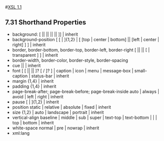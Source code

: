 #[XSL 1.1](https://www.w3.org/TR/2006/REC-xsl11-20061205/)
    
## 7.31 Shorthand Properties
 - background: 
  [<background-color> || <background-image> || <background-repeat> || <background-attachment> || <background-position> ]] | inherit
 - background-position
	[ [<percentage> | <length> ]{1,2} | [ [top | center | bottom] || [left | center | right] ] ] | inherit
 - border, border-bottom, border-top, border-left, border-right
	[ <border-width> || <border-style> || [ <color> | transparent ] ] | inherit
 - border-width, border-color, border-style, border-spacing  
 - cue
  <cue-before> || <cue-after> | inherit 
 - font
	[ [ <font-style> || <font-variant> || <font-weight> ]? <font-size> [ / <line-height>]? <font-family> ] | caption | icon | menu | message-box | small-caption | status-bar | inherit
 - margin
  <margin-width>{1,4} | inherit
 - padding
  <padding-width>{1,4} | inherit
 - page-break-after; page-break-before; page-break-inside
  	auto | always | avoid | left | right | inherit
 - pause
 	  [<time> | <percentage>]{1,2} | inherit
 - position
   static | relative | absolute | fixed | inherit
 - size
   <length>{1,2} | auto | landscape | portrait | inherit
 - vertical-align
   baseline | middle | sub | super | text-top | text-bottom | <percentage> | <length> | top | bottom | inherit
 - white-space
   normal | pre | nowrap | inherit
 - xml:lang
